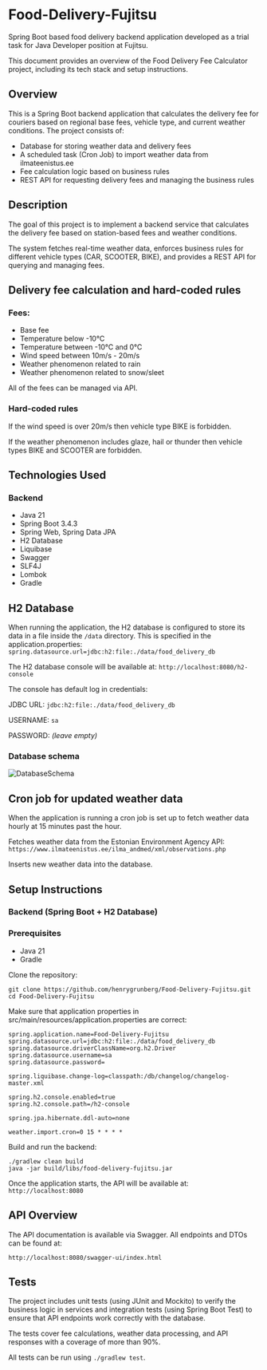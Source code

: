 # Food-Delivery-Fujitsu
Spring Boot based food delivery backend application developed as a trial task for Java Developer position at Fujitsu.

This document provides an overview of the Food Delivery Fee Calculator project, including its tech stack and setup instructions.

## Overview 

This is a Spring Boot backend application that calculates the delivery fee for couriers based on regional base fees, vehicle type, and current weather conditions.
The project consists of:
- Database for storing weather data and delivery fees
- A scheduled task (Cron Job) to import weather data from ilmateenistus.ee
- Fee calculation logic based on business rules
- REST API for requesting delivery fees and managing the business rules

## Description

The goal of this project is to implement a backend service that calculates the delivery fee based on station-based fees and weather conditions.

The system fetches real-time weather data, enforces business rules for different vehicle types (CAR, SCOOTER, BIKE), and provides a REST API for querying and managing fees.

## Delivery fee calculation and hard-coded rules
### Fees:
- Base fee
- Temperature below -10°C
- Temperature between -10°C and 0°C
- Wind speed between 10m/s - 20m/s
- Weather phenomenon related to rain
- Weather phenomenon related to snow/sleet

All of the fees can be managed via API.

### Hard-coded rules

If the wind speed is over 20m/s then vehicle type BIKE is forbidden.

If the weather phenomenon includes glaze, hail or thunder then vehicle types BIKE and SCOOTER are forbidden.

## Technologies Used
### Backend
- Java 21
- Spring Boot 3.4.3
- Spring Web, Spring Data JPA
- H2 Database
- Liquibase
- Swagger
- SLF4J
- Lombok
- Gradle

## H2 Database
When running the application, the H2 database is configured to store its data in a file inside the `/data` directory. 
This is specified in the application.properties:
`spring.datasource.url=jdbc:h2:file:./data/food_delivery_db`

The H2 database console will be available at: `http://localhost:8080/h2-console`

The console has default log in credentials:

JDBC URL: `jdbc:h2:file:./data/food_delivery_db`

USERNAME: `sa`

PASSWORD: *(leave empty)*

### Database schema
![DatabaseSchema](https://github.com/user-attachments/assets/0e013711-1895-4bd0-9017-1aafc8f9311b)

## Cron job for updated weather data
When the application is running a cron job is set up to fetch weather data hourly at 15 minutes past the hour.

Fetches weather data from the Estonian Environment Agency API: `https://www.ilmateenistus.ee/ilma_andmed/xml/observations.php`

Inserts new weather data into the database.

## Setup Instructions
### Backend (Spring Boot + H2 Database)
### Prerequisites
- Java 21
- Gradle

Clone the repository:

```
git clone https://github.com/henrygrunberg/Food-Delivery-Fujitsu.git
cd Food-Delivery-Fujitsu
```

Make sure that application properties in src/main/resources/application.properties are correct:

```
spring.application.name=Food-Delivery-Fujitsu
spring.datasource.url=jdbc:h2:file:./data/food_delivery_db
spring.datasource.driverClassName=org.h2.Driver
spring.datasource.username=sa
spring.datasource.password=

spring.liquibase.change-log=classpath:/db/changelog/changelog-master.xml

spring.h2.console.enabled=true
spring.h2.console.path=/h2-console

spring.jpa.hibernate.ddl-auto=none

weather.import.cron=0 15 * * * *
```

Build and run the backend:

```
./gradlew clean build
java -jar build/libs/food-delivery-fujitsu.jar
```

Once the application starts, the API will be available at: `http://localhost:8080`

## API Overview 

The API documentation is available via Swagger. All endpoints and DTOs can be found at:

`http://localhost:8080/swagger-ui/index.html`

## Tests

The project includes unit tests (using JUnit and Mockito) to verify the business logic in services and integration tests 
(using Spring Boot Test) to ensure that API endpoints work correctly with the database.

The tests cover fee calculations, weather data processing, and API responses with a coverage of more than 90%. 

All tests can be run using `./gradlew test`.







